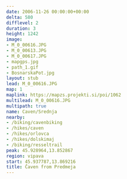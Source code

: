 ```yaml
---
date: 2006-11-26 00:00:00+00:00
delta: 580
difflevel: 2
duration: 3
height: 1242
image:
- M_0_00616.JPG
- M_0_00613.JPG
- M_0_00617.JPG
- mapgps.jpg
- path_1.gif
- BosnarskaPot.jpg
layout: stub
lead: M_0_00616.JPG
map: 1
maplink: https://mapzs.projekti.si/poi/1062
multilead: M_0_00616.JPG
multipath: true
name: Caven/Srednja
nearby:
- /biking/cavenbiking
- /hikes/caven
- /hikes/orlovca
- /hikes/dolskimaj
- /biking/resseltrail
peak: 45.928964,13.852867
region: vipava
start: 45.937787,13.869216
title: Čaven from Predmeja
---
```

